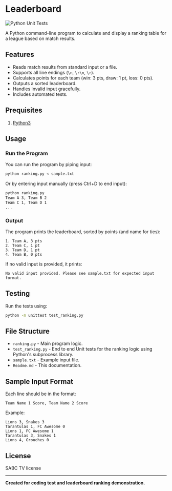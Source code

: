 # Leaderboard

![Python Unit Tests](https://github.com/kyle-tightest/leaderboard/actions/workflows/python-tests.yml/badge.svg?branch=master)

A Python command-line program to calculate and display a ranking table for a league based on match results.

## Features

- Reads match results from standard input or a file.
- Supports all line endings (`\n`, `\r\n`, `\r`).
- Calculates points for each team (win: 3 pts, draw: 1 pt, loss: 0 pts).
- Outputs a sorted leaderboard.
- Handles invalid input gracefully.
- Includes automated tests.

## Prequisites

1. [Python3](https://www.python.org/downloads/)

## Usage

### Run the Program

You can run the program by piping input:

```bash
python ranking.py < sample.txt
```

Or by entering input manually (press Ctrl+D to end input):

```bash
python ranking.py
Team A 3, Team B 2
Team C 1, Team D 1
...
```

### Output

The program prints the leaderboard, sorted by points (and name for ties):

```
1. Team A, 3 pts
2. Team C, 1 pt
3. Team D, 1 pt
4. Team B, 0 pts
```

If no valid input is provided, it prints:

```
No valid input provided. Please see sample.txt for expected input format.
```

## Testing

Run the tests using:

```bash
python -m unittest test_ranking.py
```

## File Structure

- `ranking.py` - Main program logic.
- `test_ranking.py` - End to end Unit tests for the ranking logic using Python's subprocess library.
- `sample.txt` - Example input file.
- `Readme.md` - This documentation.

## Sample Input Format

Each line should be in the format:

```
Team Name 1 Score, Team Name 2 Score
```

Example:

```
Lions 3, Snakes 3
Tarantulas 1, FC Awesome 0
Lions 1, FC Awesome 1
Tarantulas 3, Snakes 1
Lions 4, Grouches 0
```

## License

SABC TV license

---

**Created for coding test and leaderboard ranking demonstration.**